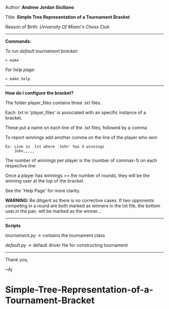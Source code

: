 
Author: **Andrew Jordan Siciliano**

Title: **Simple Tree Representation of a Tournament Bracket**

Reason of Birth: *University Of Miami's Chess Club*

_____________________________________________

**Commands:**

*To run default tournament bracket:*
	
	> make

*For help page:*
	
	> make help

_____________________________________________

**How do I configure the bracket?**

The folder player_files contains three .txt files. 

Each .txt in 'player_files' is associated with an specific instance of a bracket.

These put a name on each line of the .txt files, followed by a comma

To report winnings add another comma on the line of the player who won
	
	Ex: Line in .txt where 'John' has 4 winnings
		John,,,,,

The number of winnings per player is the (number of commas-1) on each respective line


Once a player has winnings >= the number of rounds,
they will be the winning user at the top of the bracket.

See the 'Help Page' for more clarity. 

**WARNING:**
Be diligent as there is no corrective cases. 
If two opponents competing in a round are both marked as winners in the txt file, 
the bottom user,in the pair, will be marked as the winner...

_____________________________________________

**Scripts**

*tournament.py* -> contains the tournament class

*default.py* -> default driver file for constructing tournament

_____________________________________________

Thank you,

~Aj






# Simple-Tree-Representation-of-a-Tournament-Bracket
